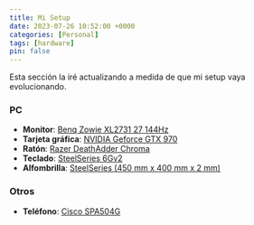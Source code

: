 ```yaml
---
title: Mi Setup
date: 2023-07-26 10:52:00 +0000
categories: [Personal]
tags: [hardware]
pin: false
---
```

Esta sección la iré actualizando a medida de que mi setup vaya evolucionando.

### PC
- **Monitor**: [Benq Zowie XL2731 27 144Hz](https://amzn.to/3KgiclR)
- **Tarjeta gráfica**: [NVIDIA Geforce GTX 970](https://amzn.to/43MLK1s)
- **Ratón**: [Razer DeathAdder Chroma](https://amzn.to/3Qh8dAD)
- **Teclado**: [SteelSeries 6Gv2](https://amzn.to/44KgHVw)
- **Alfombrilla**: [SteelSeries (450 mm x 400 mm x 2 mm)](https://amzn.to/43CFMjK)

### Otros
- **Teléfono**: [Cisco SPA504G](https://amzn.to/3rGiiwN)
